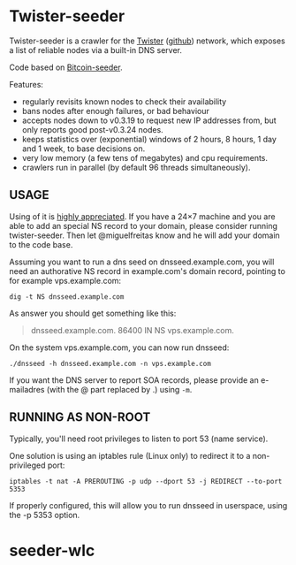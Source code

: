 Twister-seeder
==============

Twister-seeder is a crawler for the [Twister](http://twister.net.co) 
([github](https://github.com/miguelfreitas/twister-core)) network,
which exposes a list of reliable nodes via a built-in DNS server.

Code based on [Bitcoin-seeder](https://github.com/sipa/bitcoin-seeder).

Features:
* regularly revisits known nodes to check their availability
* bans nodes after enough failures, or bad behaviour
* accepts nodes down to v0.3.19 to request new IP addresses from,
  but only reports good post-v0.3.24 nodes.
* keeps statistics over (exponential) windows of 2 hours, 8 hours,
  1 day and 1 week, to base decisions on.
* very low memory (a few tens of megabytes) and cpu requirements.
* crawlers run in parallel (by default 96 threads simultaneously).

USAGE
-----

Using of it is [highly appreciated](http://twister.net.co/?p=410). If you
have a 24×7 machine and you are able to add an special NS record to your domain,
please consider running twister-seeder. Then let @miguelfreitas know
and he will add your domain to the code base.

Assuming you want to run a dns seed on dnsseed.example.com, you will
need an authorative NS record in example.com's domain record, pointing
to for example vps.example.com:

    dig -t NS dnsseed.example.com

As answer you should get something like this:

> dnsseed.example.com.   86400    IN      NS     vps.example.com.

On the system vps.example.com, you can now run dnsseed:

    ./dnsseed -h dnsseed.example.com -n vps.example.com

If you want the DNS server to report SOA records, please provide an
e-mailadres (with the @ part replaced by .) using `-m`.

RUNNING AS NON-ROOT
-------------------

Typically, you'll need root privileges to listen to port 53 (name service).

One solution is using an iptables rule (Linux only) to redirect it to
a non-privileged port:

    iptables -t nat -A PREROUTING -p udp --dport 53 -j REDIRECT --to-port 5353

If properly configured, this will allow you to run dnsseed in userspace, using
the -p 5353 option.
# seeder-wlc
